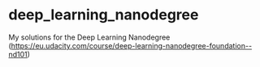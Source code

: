 # deep_learning_nanodegree
My solutions for the Deep Learning Nanodegree (https://eu.udacity.com/course/deep-learning-nanodegree-foundation--nd101) 
